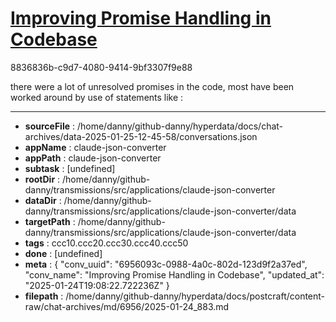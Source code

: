# [Improving Promise Handling in Codebase](https://claude.ai/chat/6956093c-0988-4a0c-802d-123d9f2a37ed)

8836836b-c9d7-4080-9414-9bf3307f9e88

there were a lot of unresolved promises in the code, most have been worked around by use of statements like :

---

* **sourceFile** : /home/danny/github-danny/hyperdata/docs/chat-archives/data-2025-01-25-12-45-58/conversations.json
* **appName** : claude-json-converter
* **appPath** : claude-json-converter
* **subtask** : [undefined]
* **rootDir** : /home/danny/github-danny/transmissions/src/applications/claude-json-converter
* **dataDir** : /home/danny/github-danny/transmissions/src/applications/claude-json-converter/data
* **targetPath** : /home/danny/github-danny/transmissions/src/applications/claude-json-converter/data
* **tags** : ccc10.ccc20.ccc30.ccc40.ccc50
* **done** : [undefined]
* **meta** : {
  "conv_uuid": "6956093c-0988-4a0c-802d-123d9f2a37ed",
  "conv_name": "Improving Promise Handling in Codebase",
  "updated_at": "2025-01-24T19:08:22.722236Z"
}
* **filepath** : /home/danny/github-danny/hyperdata/docs/postcraft/content-raw/chat-archives/md/6956/2025-01-24_883.md